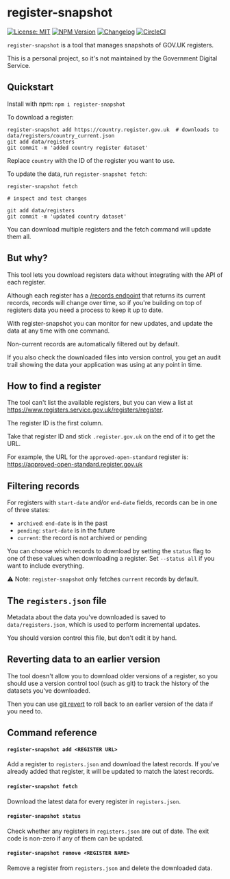 # register-snapshot
[![License: MIT](https://img.shields.io/badge/license-MIT-yellow.svg)](https://opensource.org/licenses/MIT)
[![NPM Version](http://img.shields.io/npm/v/register-snapshot.svg?style=flat)](https://www.npmjs.org/package/register-snapshot)
[![Changelog](https://img.shields.io/badge/changelog-v0.0.2-yellow.svg)](CHANGELOG.md)
[![CircleCI](https://circleci.com/gh/MatMoore/register-snapshot.svg?style=shield)](https://circleci.com/gh/MatMoore/register-snapshot)


`register-snapshot` is a tool that manages snapshots of GOV.UK registers.

This is a personal project, so it's not maintained by the Government Digital Service.

## Quickstart
Install with npm: `npm i register-snapshot`

To download a register:

```
register-snapshot add https://country.register.gov.uk  # downloads to data/registers/country_current.json
git add data/registers
git commit -m 'added country register dataset'
```

Replace `country` with the ID of the register you want to use.

To update the data, run `register-snapshot fetch`:

```
register-snapshot fetch

# inspect and test changes

git add data/registers
git commit -m 'updated country dataset'
```

You can download multiple registers and the fetch command will update them all.

## But why?
This tool lets you download registers data without integrating with the API of each register.

Although each register has a [/records endpoint](https://docs.registers.service.gov.uk/api_reference/get_records) that returns its current records, records will change over time, so if you're building on top of registers data you need a process to keep it up to date.

With register-snapshot you can monitor for new updates, and update the data at any time with one command.

Non-current records are automatically filtered out by default.

If you also check the downloaded files into version control, you get an audit trail showing the data your application was using at any point in time.

## How to find a register
The tool can't list the available registers, but you can view a list at https://www.registers.service.gov.uk/registers/register.

The register ID is the first column.

Take that register ID and stick `.register.gov.uk` on the end of it to get the URL.

For example, the URL for the `approved-open-standard` register is: https://approved-open-standard.register.gov.uk

## Filtering records
For registers with `start-date` and/or `end-date` fields, records can be in one of three states:

- `archived`: `end-date` is in the past
- `pending`: `start-date` is in the future
- `current`: the record is not archived or pending

You can choose which records to download by setting the `status` flag to one of these values when downloading a register. Set `--status all` if you want to include everything.

⚠️ Note: `register-snapshot` only fetches `current` records by default.

## The `registers.json` file
Metadata about the data you've downloaded is saved to `data/registers.json`, which is used to perform incremental updates.

You should version control this file, but don't edit it by hand.

## Reverting data to an earlier version
The tool doesn't allow you to download older versions of a register, so you should use a version control tool (such as git) to track the history of the datasets you've downloaded.

Then you can use [git revert](https://git-scm.com/docs/git-revert) to roll back to an earlier version of the data if you need to.

## Command reference

#### `register-snapshot add <REGISTER URL>`

Add a register to `registers.json` and download the latest records.
If you've already added that register, it will be updated to match the latest records.

#### `register-snapshot fetch`

Download the latest data for every register in `registers.json`.

#### `register-snapshot status`

Check whether any registers in `registers.json` are out of date. The exit code is non-zero if any of them can be updated.

#### `register-snapshot remove <REGISTER NAME>`

Remove a register from `registers.json` and delete the downloaded data.